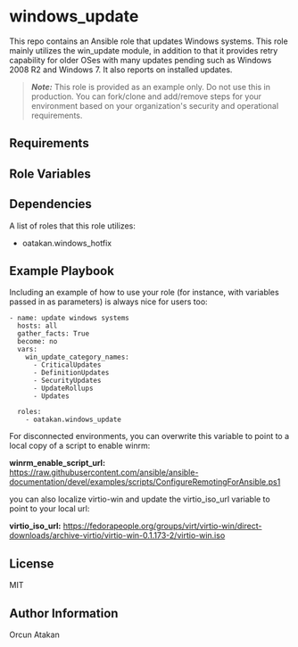 # windows_update
This repo contains an Ansible role that updates Windows systems. This role mainly utilizes the win_update module, in
addition to that it provides retry capability for older OSes with many updates pending such as Windows 2008 R2 and
Windows 7. It also reports on installed updates.

> **_Note:_** This role is provided as an example only. Do not use this in production. You can fork/clone and add/remove steps for your environment based on your organization's security and operational requirements.

Requirements
------------

Role Variables
--------------

Dependencies
------------

A list of roles that this role utilizes:

- oatakan.windows_hotfix

Example Playbook
----------------

Including an example of how to use your role (for instance, with variables passed in as parameters) is always nice for users too:

    - name: update windows systems
      hosts: all
      gather_facts: True
      become: no
      vars:
        win_update_category_names:
          - CriticalUpdates
          - DefinitionUpdates
          - SecurityUpdates
          - UpdateRollups
          - Updates
            
      roles:
        - oatakan.windows_update

For disconnected environments, you can overwrite this variable to point to a local copy of a script to enable winrm:

**winrm_enable_script_url:** https://raw.githubusercontent.com/ansible/ansible-documentation/devel/examples/scripts/ConfigureRemotingForAnsible.ps1

you can also localize virtio-win and update the virtio_iso_url variable to point to your local url:

**virtio_iso_url:** https://fedorapeople.org/groups/virt/virtio-win/direct-downloads/archive-virtio/virtio-win-0.1.173-2/virtio-win.iso

License
-------

MIT

Author Information
------------------

Orcun Atakan
